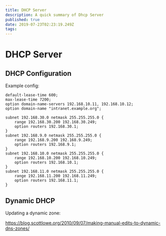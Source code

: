 ```yaml
---
title: DHCP Server
description: A quick summary of Dhcp Server
published: true
date: 2019-07-23T02:23:19.249Z
tags: 
---
```


# DHCP Server

## DHCP Configuration 

Example config: 

```
default-lease-time 600;
max-lease-time 7200;
option domain-name-servers 192.168.10.11, 192.168.10.12;
option domain-name "intranet.example.org";

subnet 192.168.30.0 netmask 255.255.255.0 {
    range 192.168.30.200 192.168.30.249;
    option routers 192.168.30.1;
}
subnet 192.168.9.0 netmask 255.255.255.0 {
    range 192.168.9.200 192.168.9.249;
    option routers 192.168.9.1;
}
subnet 192.168.10.0 netmask 255.255.255.0 {
    range 192.168.10.200 192.168.10.249;
    option routers 192.168.10.1;
}
subnet 192.168.11.0 netmask 255.255.255.0 {
    range 192.168.11.200 192.168.11.249;
    option routers 192.168.11.1;
}
```

## Dynamic DHCP

Updating a dynamic zone: 

https://blog.scottlowe.org/2010/09/07/making-manual-edits-to-dynamic-dns-zones/
